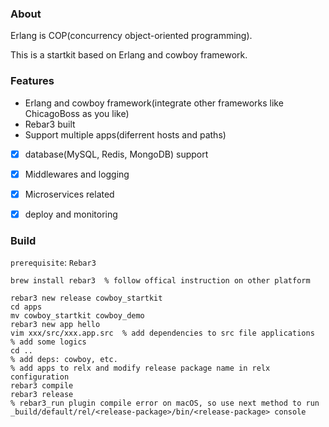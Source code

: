 ### About
Erlang is COP(concurrency object-oriented programming).

This is a startkit based on Erlang and cowboy framework.

###  Features
- Erlang and cowboy framework(integrate other frameworks like ChicagoBoss as you like)
- Rebar3 built
- Support multiple apps(diferrent hosts and paths)
- [x] database(MySQL, Redis, MongoDB) support
- [x] Middlewares and logging
- [x] Microservices related
- [x] deploy and monitoring


### Build
`prerequisite`: `Rebar3`
```
brew install rebar3  % follow offical instruction on other platform
```

```
rebar3 new release cowboy_startkit
cd apps
mv cowboy_startkit cowboy_demo
rebar3 new app hello
vim xxx/src/xxx.app.src  % add dependencies to src file applications
% add some logics
cd ..
% add deps: cowboy, etc.
% add apps to relx and modify release package name in relx configuration
rebar3 compile
rebar3 release
% rebar3_run plugin compile error on macOS, so use next method to run
_build/default/rel/<release-package>/bin/<release-package> console
```
